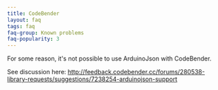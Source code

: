 ```yaml
---
title: CodeBender
layout: faq
tags: faq
faq-group: Known problems
faq-popularity: 3
---
```


For some reason, it's not possible to use ArduinoJson with CodeBender.

See discussion here: http://feedback.codebender.cc/forums/280538-library-requests/suggestions/7238254-arduinojson-support
